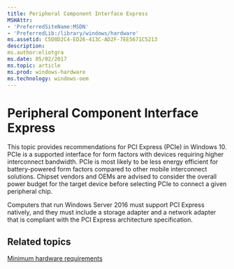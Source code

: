 ```yaml
---
title: Peripheral Component Interface Express
MSHAttr:
- 'PreferredSiteName:MSDN'
- 'PreferredLib:/library/windows/hardware'
ms.assetid: C5D8D2C4-ED26-413C-AD2F-7EE5671C5213
description: 
ms.author:eliotgra
ms.date: 05/02/2017
ms.topic: article
ms.prod: windows-hardware
ms.technology: windows-oem
---
```


# Peripheral Component Interface Express


This topic provides recommendations for PCI Express (PCIe) in Windows 10. PCIe is a supported interface for form factors with devices requiring higher interconnect bandwidth. PCIe is most likely to be less energy efficient for battery-powered form factors compared to other mobile interconnect solutions. Chipset vendors and OEMs are advised to consider the overall power budget for the target device before selecting PCIe to connect a given peripheral chip.

Computers that run Windows Server 2016 must support PCI Express natively, and they must include a storage adapter and a network adapter that is compliant with the PCI Express architecture specification.

## Related topics


[Minimum hardware requirements](../minimum/minimum-hardware-requirements-overview.md)

 

 







